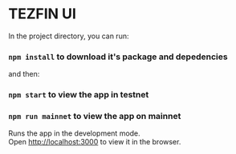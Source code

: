 # TEZFIN UI


In the project directory, you can run:

### `npm install` to download it's package and depedencies

and then:

### `npm start` to view the app in testnet

### `npm run mainnet` to view the app on mainnet

Runs the app in the development mode.<br />
Open [http://localhost:3000](http://localhost:3000) to view it in the browser.